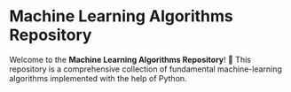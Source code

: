 # Machine Learning Algorithms Repository

Welcome to the **Machine Learning Algorithms Repository**! 🚀 This repository is a comprehensive collection of fundamental machine-learning algorithms implemented with the help  of Python.

